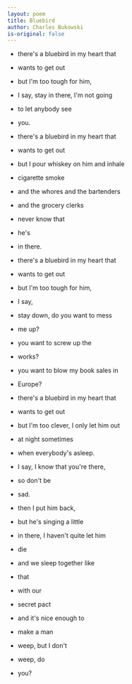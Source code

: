 ```yaml
---
layout: poem
title: Bluebird
author: Charles Bukowski
is-original: false
---
```


- there's a bluebird in my heart that
- wants to get out
- but I'm too tough for him,
- I say, stay in there, I'm not going
- to let anybody see
- you.
- there's a bluebird in my heart that
- wants to get out
- but I pour whiskey on him and inhale
- cigarette smoke
- and the whores and the bartenders
- and the grocery clerks
- never know that
- he's
- in there.

- there's a bluebird in my heart that
- wants to get out
- but I'm too tough for him,
- I say,
- stay down, do you want to mess
- me up?
- you want to screw up the
- works?
- you want to blow my book sales in
- Europe?
- there's a bluebird in my heart that
- wants to get out
- but I'm too clever, I only let him out
- at night sometimes
- when everybody's asleep.
- I say, I know that you're there,
- so don't be
- sad.
- then I put him back,
- but he's singing a little
- in there, I haven't quite let him
- die
- and we sleep together like
- that
- with our
- secret pact
- and it's nice enough to
- make a man
- weep, but I don't
- weep, do
- you?
